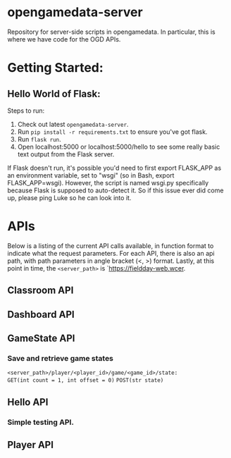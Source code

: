 # opengamedata-server
Repository for server-side scripts in opengamedata. In particular, this is where we have code for the OGD APIs.

# Getting Started:
## Hello World of Flask:
Steps to run:
1. Check out latest `opengamedata-server`.
2. Run `pip install -r requirements.txt` to ensure you've got flask.
3. Run `flask run`.
4. Open localhost:5000 or localhost:5000/hello to see some really basic text output from the Flask server.

If Flask doesn't run, it's possible you'd need to first export FLASK_APP as an environment variable, set to "wsgi" (so in Bash, export FLASK_APP=wsgi).
However, the script is named wsgi.py specifically because Flask is supposed to auto-detect it. So if this issue ever did come up, please ping Luke so he can look into it.

# APIs

Below is a listing of the current API calls available, in function format to indicate what the request parameters.
For each API, there is also an api path, with path parameters in angle bracket (<, >) format.
Lastly, at this point in time, the `<server_path>` is `https://fieldday-web.wcer.

## Classroom API

## Dashboard API

## GameState API
### Save and retrieve game states
`<server_path>/player/<player_id>/game/<game_id>/state:`  
`GET(int count = 1, int offset = 0)`
`POST(str state)`

## Hello API
### Simple testing API.


## Player API
